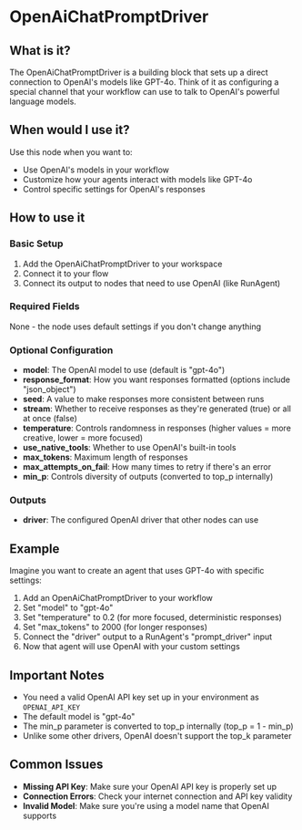 # OpenAiChatPromptDriver

## What is it?

The OpenAiChatPromptDriver is a building block that sets up a direct connection to OpenAI's models like GPT-4o. Think of it as configuring a special channel that your workflow can use to talk to OpenAI's powerful language models.

## When would I use it?

Use this node when you want to:

- Use OpenAI's models in your workflow
- Customize how your agents interact with models like GPT-4o
- Control specific settings for OpenAI's responses

## How to use it

### Basic Setup

1. Add the OpenAiChatPromptDriver to your workspace
1. Connect it to your flow
1. Connect its output to nodes that need to use OpenAI (like RunAgent)

### Required Fields

None - the node uses default settings if you don't change anything

### Optional Configuration

- **model**: The OpenAI model to use (default is "gpt-4o")
- **response_format**: How you want responses formatted (options include "json_object")
- **seed**: A value to make responses more consistent between runs
- **stream**: Whether to receive responses as they're generated (true) or all at once (false)
- **temperature**: Controls randomness in responses (higher values = more creative, lower = more focused)
- **use_native_tools**: Whether to use OpenAI's built-in tools
- **max_tokens**: Maximum length of responses
- **max_attempts_on_fail**: How many times to retry if there's an error
- **min_p**: Controls diversity of outputs (converted to top_p internally)

### Outputs

- **driver**: The configured OpenAI driver that other nodes can use

## Example

Imagine you want to create an agent that uses GPT-4o with specific settings:

1. Add an OpenAiChatPromptDriver to your workflow
1. Set "model" to "gpt-4o"
1. Set "temperature" to 0.2 (for more focused, deterministic responses)
1. Set "max_tokens" to 2000 (for longer responses)
1. Connect the "driver" output to a RunAgent's "prompt_driver" input
1. Now that agent will use OpenAI with your custom settings

## Important Notes

- You need a valid OpenAI API key set up in your environment as `OPENAI_API_KEY`
- The default model is "gpt-4o"
- The min_p parameter is converted to top_p internally (top_p = 1 - min_p)
- Unlike some other drivers, OpenAI doesn't support the top_k parameter

## Common Issues

- **Missing API Key**: Make sure your OpenAI API key is properly set up
- **Connection Errors**: Check your internet connection and API key validity
- **Invalid Model**: Make sure you're using a model name that OpenAI supports

